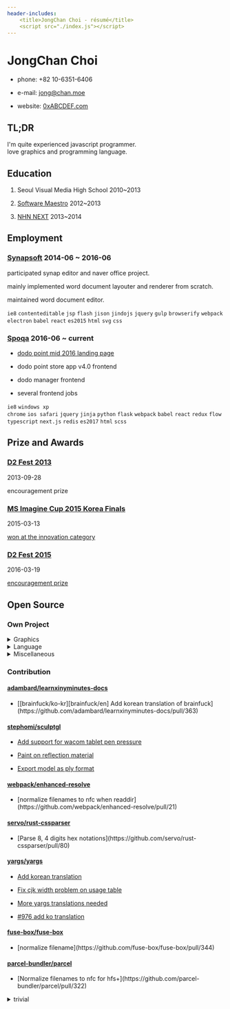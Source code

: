 ```yaml
---
header-includes:
    <title>JongChan Choi - résumé</title>
    <script src="./index.js"></script>
---
```


JongChan Choi
===
- phone: +82 10-6351-6406

- e-mail: [jong@chan.moe](mailto:jong@chan.moe)

- website: [0xABCDEF.com](http://0xabcdef.com/)


TL;DR
---
I'm quite experienced javascript programmer.<br>
love graphics and programming language.


Education
---
1. Seoul Visual Media High School 2010~2013

2. [Software Maestro](http://www.swmaestro.kr/) 2012~2013

3. [NHN NEXT](http://www.nhnnext.org/) 2013~2014


Employment
---
### [Synapsoft](http://synapsoft.co.kr/) 2014-06 ~ 2016-06
participated synap editor and naver office project.

mainly implemented word document layouter and renderer from scratch.

maintained word document editor.

<code class="tag">ie8</code>
<code class="tag">contenteditable</code>
<code class="tag">jsp</code>
<code class="tag">flash</code>
<code class="tag">jison</code>
<code class="tag">jindojs</code>
<code class="tag">jquery</code>
<code class="tag">gulp</code>
<code class="tag">browserify</code>
<code class="tag">webpack</code>
<code class="tag">electron</code>
<code class="tag">babel</code>
<code class="tag">react</code>
<code class="tag">es2015</code>
<code class="tag">html</code>
<code class="tag">svg</code>
<code class="tag">css</code>

### [Spoqa](http://www.spoqa.com/) 2016-06 ~ current
- [dodo point mid 2016 landing page](https://www.dodopoint.com/)

- dodo point store app v4.0 frontend

- dodo manager frontend

- several frontend jobs

<code class="tag">ie8</code>
<code class="tag">windows xp chrome</code>
<code class="tag">ios safari</code>
<code class="tag">jquery</code>
<code class="tag">jinja</code>
<code class="tag">python</code>
<code class="tag">flask</code>
<code class="tag">webpack</code>
<code class="tag">babel</code>
<code class="tag">react</code>
<code class="tag">redux</code>
<code class="tag">flow</code>
<code class="tag">typescript</code>
<code class="tag">next.js</code>
<code class="tag">redis</code>
<code class="tag">es2017</code>
<code class="tag">html</code>
<code class="tag">scss</code>


Prize and Awards
---
### [D2 Fest 2013](http://d2fest.kr/2013/prize-winners.html)
2013-09-28

encouragement prize

### [MS Imagine Cup 2015 Korea Finals](https://imagine.microsoft.com/en-us/Team/Index/aea4c4ac-5f45-46f5-b25d-1219775e9ab1)
2015-03-13

[won at the innovation category](http://www.msn.com/ko-kr/news/techandscience/ms-%ED%95%99%EC%83%9D-%ED%85%8C%ED%81%AC%EB%86%80%EB%A1%9C%EC%A7%80-%EA%B2%BD%EC%A7%84%EB%8C%80%ED%9A%8C-%EC%9D%B4%EB%A7%A4%EC%A7%84%EC%BB%B5-%ED%95%9C%EA%B5%AD%EB%8C%80%ED%91%9C-%EC%84%A0%EB%B0%9C/ar-AA9IuTw)

### [D2 Fest 2015](http://d2campusfest.kr/2015/)
2016-03-19

[encouragement prize](https://github.com/D2CAMPUS-FEST/2015#yaksokjs--장려상)


Open Source
---
### Own Project

<details>
<summary>Graphics</summary>

- [Croquispop](https://github.com/crosspop/Croquispop) 2012 ~ 2014

    web based drawing tool using [croquis.js](https://github.com/disjukr/croquis.js)

- [croquis.js](https://github.com/disjukr/croquis.js) 2013 ~ 2014

    javascript drawing tool library for web browser,
    using [html5 canvas](https://developer.mozilla.org/en-US/docs/HTML/Canvas)

</details>

<details>
<summary>Language</summary>

- [yaksok.js](https://github.com/disjukr/yaksok.js) 2015 ~ 2016

    [yaksok](http://yaksok.org/) compiler library

- [naheui](https://github.com/aheui/naheui) 2014 ~ 2017

    the [aheui](http://aheui.github.io/) implementation for node.js

- [avis](https://github.com/aheui/avis) 2014 ~ 2017
    well made [aheui](http://aheui.github.io/) visual editor

- [tempath](https://github.com/disjukr/tempath) 2014 ~ 2015

    template language for path data, which is the superset of SVG Path Data syntax

- [makise](https://github.com/disjukr/makise) 2015 ~ 2016

    pretty JSON schema definition language

- [LON](https://github.com/disjukr/lon) 2016

    loopable notation. supports array holes, circular references, `NaN`, `Infinity`, `-Infinity`, ...etc

- [CSON-js](https://github.com/disjukr/CSON-js) 2013

    an implementation of [Cursive Script Object Notation](https://github.com/lifthrasiir/cson)

</details>

<details>
<summary>Miscellaneous</summary>

- [just-news](https://github.com/disjukr/just-news) 2014 ~ 2017

    web browser userscript for cleaning news site

- [psdw](https://github.com/disjukr/psdw) 2014

    simple javascript photoshop document(psd) writer

- [Tetris](https://github.com/disjukr/Tetris) 2013

    cli tetris game written in cpp

- [aeiou](https://github.com/spoqa/aeiou) 2017

    i18n scripts <https://spoqa.github.io/2017/09/26/aeiou-tutorial.html>

</details>

### Contribution
<!-- 일관성 없는 pandoc의 동작을 우회하기 위해 항목 하나짜리는 p 태그로 묶어주고 있음... -->
#### [adambard/learnxinyminutes-docs](https://github.com/adambard/learnxinyminutes-docs)
- <p>[[brainfuck/ko-kr][brainfuck/en] Add korean translation of brainfuck](https://github.com/adambard/learnxinyminutes-docs/pull/363)</p>

#### [stephomi/sculptgl](https://github.com/stephomi/sculptgl)
- [Add support for wacom tablet pen pressure](https://github.com/stephomi/sculptgl/pull/4)

- [Paint on reflection material](https://github.com/stephomi/sculptgl/pull/13)

- [Export model as ply format](https://github.com/stephomi/sculptgl/pull/15)

#### [webpack/enhanced-resolve](https://github.com/webpack/enhanced-resolve)
- <p>[normalize filenames to nfc when readdir](https://github.com/webpack/enhanced-resolve/pull/21)</p>

#### [servo/rust-cssparser](https://github.com/servo/rust-cssparser)
- <p>[Parse 8, 4 digits hex notations](https://github.com/servo/rust-cssparser/pull/80)</p>

#### [yargs/yargs](https://github.com/yargs/yargs)
- [Add korean translation](https://github.com/yargs/yargs/pull/296)

- [Fix cjk width problem on usage table](https://github.com/yargs/yargs/pull/297)

- [More yargs translations needed](https://github.com/yargs/yargs/issues/649)

- [#976 add ko translation](https://github.com/yargs/yargs/pull/977)

#### [fuse-box/fuse-box](https://github.com/fuse-box/fuse-box)
- <p>[normalize filename](https://github.com/fuse-box/fuse-box/pull/344)</p>

#### [parcel-bundler/parcel](https://github.com/parcel-bundler/parcel)
- <p>[Normalize filenames to nfc for hfs+](https://github.com/parcel-bundler/parcel/pull/322)</p>

<details>
<summary>trivial</summary>

- facebook/graphql [make json correct](https://github.com/facebook/graphql/pull/14)

- whatwg/fetch [add a missing space](https://github.com/whatwg/fetch/pull/192)

- evanw/glslx [fix link](https://github.com/evanw/glslx/pull/4)

- PistonDevelopers/dyon [Fixed issue link](https://github.com/PistonDevelopers/dyon/pull/246)

- haxenme/nme [Modified `project.nmml` on stage3d sample](https://github.com/haxenme/nme/pull/61)

- fuse-box/fuse-box [fix doc typo](https://github.com/fuse-box/fuse-box/pull/314)

- nodejs/node [doc: fix typos in n-api.md](https://github.com/nodejs/node/pull/13323)

    [node v8.1.0 release note](https://nodejs.org/en/blog/release/v8.1.0/)

</details>
